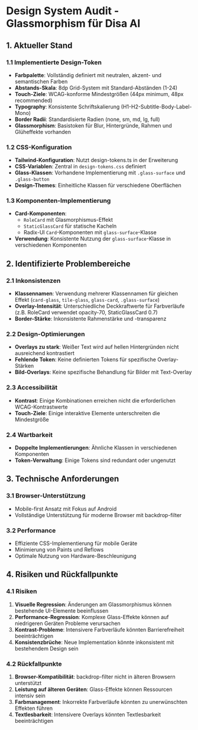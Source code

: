 # Design System Audit - Glassmorphism für Disa AI

## 1. Aktueller Stand

### 1.1 Implementierte Design-Token

- **Farbpalette**: Vollständig definiert mit neutralen, akzent- und semantischen Farben
- **Abstands-Skala**: 8dp Grid-System mit Standard-Abständen (1-24)
- **Touch-Ziele**: WCAG-konforme Mindestgrößen (44px minimum, 48px recommended)
- **Typography**: Konsistente Schriftskalierung (H1-H2-Subtitle-Body-Label-Mono)
- **Border Radii**: Standardisierte Radien (none, sm, md, lg, full)
- **Glassmorphism**: Basistoken für Blur, Hintergründe, Rahmen und Glüheffekte vorhanden

### 1.2 CSS-Konfiguration

- **Tailwind-Konfiguration**: Nutzt design-tokens.ts in der Erweiterung
- **CSS-Variablen**: Zentral in `design-tokens.css` definiert
- **Glass-Klassen**: Vorhandene Implementierung mit `.glass-surface` und `.glass-button`
- **Design-Themes**: Einheitliche Klassen für verschiedene Oberflächen

### 1.3 Komponenten-Implementierung

- **Card-Komponenten**:
  - `RoleCard` mit Glasmorphismus-Effekt
  - `StaticGlassCard` für statische Kacheln
  - Radix-UI `Card`-Komponenten mit `glass-surface`-Klasse
- **Verwendung**: Konsistente Nutzung der `glass-surface`-Klasse in verschiedenen Komponenten

## 2. Identifizierte Problembereiche

### 2.1 Inkonsistenzen

- **Klassennamen**: Verwendung mehrerer Klassennamen für gleichen Effekt (`card-glass`, `tile-glass`, `glass-card`, `.glass-surface`)
- **Overlay-Intensität**: Unterschiedliche Deckkraftwerte für Farbverläufe (z.B. RoleCard verwendet opacity-70, StaticGlassCard 0.7)
- **Border-Stärke**: Inkonsistente Rahmenstärke und -transparenz

### 2.2 Design-Optimierungen

- **Overlays zu stark**: Weißer Text wird auf hellen Hintergründen nicht ausreichend kontrastiert
- **Fehlende Token**: Keine definierten Tokens für spezifische Overlay-Stärken
- **Bild-Overlays**: Keine spezifische Behandlung für Bilder mit Text-Overlay

### 2.3 Accessibilität

- **Kontrast**: Einige Kombinationen erreichen nicht die erforderlichen WCAG-Kontrastwerte
- **Touch-Ziele**: Einige interaktive Elemente unterschreiten die Mindestgröße

### 2.4 Wartbarkeit

- **Doppelte Implementierungen**: Ähnliche Klassen in verschiedenen Komponenten
- **Token-Verwaltung**: Einige Tokens sind redundant oder ungenutzt

## 3. Technische Anforderungen

### 3.1 Browser-Unterstützung

- Mobile-first Ansatz mit Fokus auf Android
- Vollständige Unterstützung für moderne Browser mit backdrop-filter

### 3.2 Performance

- Effiziente CSS-Implementierung für mobile Geräte
- Minimierung von Paints und Reflows
- Optimale Nutzung von Hardware-Beschleunigung

## 4. Risiken und Rückfallpunkte

### 4.1 Risiken

1. **Visuelle Regression**: Änderungen am Glassmorphismus können bestehende UI-Elemente beeinflussen
2. **Performance-Regression**: Komplexe Glass-Effekte können auf niedrigeren Geräten Probleme verursachen
3. **Kontrast-Probleme**: Intensivere Farbverläufe könnten Barrierefreiheit beeinträchtigen
4. **Konsistenzbrüche**: Neue Implementation könnte inkonsistent mit bestehendem Design sein

### 4.2 Rückfallpunkte

1. **Browser-Kompatibilität**: backdrop-filter nicht in älteren Browsern unterstützt
2. **Leistung auf älteren Geräten**: Glass-Effekte können Ressourcen intensiv sein
3. **Farbmanagement**: Inkorrekte Farbverläufe könnten zu unerwünschten Effekten führen
4. **Textlesbarkeit**: Intensivere Overlays könnten Textlesbarkeit beeinträchtigen
